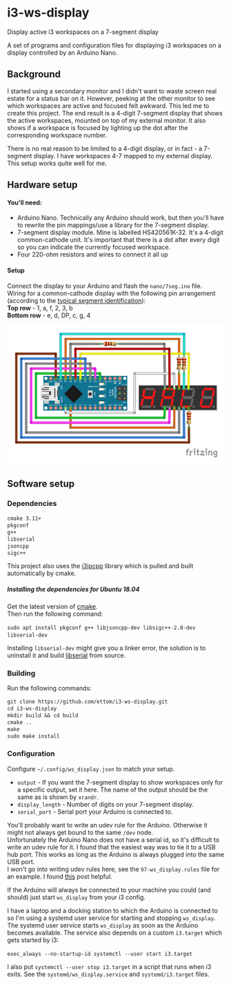# i3-ws-display
Display active i3 workspaces on a 7-segment display

A set of programs and configuration files for displaying i3 workspaces on a display
controlled by an Arduino Nano.

## Background
I started using a secondary monitor and I didn't want to waste screen real estate for
a status bar on it. However, peeking at the other monitor to see which workspaces
are active and focused felt awkward. This led me to create this project. The end
result is a 4-digit 7-segment display that shows the active workspaces, mounted on
top of my external monitor. It also shows if a workspace is focused by lighting up
the dot after the corresponding workspace number.

There is no real reason to be limited to a 4-digit display, or in fact - a 7-segment
display. I have workspaces 4-7 mapped to my external display. This setup works quite
well for me.

## Hardware setup
#### You'll need:
* Arduino Nano. Technically any Arduino should work, but then you'll have to rewrite
 the pin mappings/use a library for the 7-segment display.
* 7-segment display module. Mine is labelled HS420561K-32. It's a 4-digit
 common-cathode unit. It's important that there is a dot after every digit so you
  can indicate the currently focused workspace.
* Four 220-ohm resistors and wires to connect it all up

#### Setup
Connect the display to your Arduino and flash the `nano/7seg.ino` file.<br>
Wiring for a common-cathode display with the following pin arrangement (according
to the [typical segment identification](https://commons.wikimedia.org/wiki/File:7_Segment_Display_with_Labeled_Segments.svg#/media/File:7_Segment_Display_with_Labeled_Segments.svg)):<br>
**Top row** - 1, a, f, 2, 3, b <br>
**Bottom row** - e, d, DP, c, g, 4

![Fritzing schematic](https://github.com/ettom/i3-ws-display/blob/master/nano/fritzing.png)


## Software setup
### Dependencies
```
cmake 3.11+
pkgconf
g++
libserial
jsoncpp
sigc++
```

This project also uses the [i3ipcpp](https://github.com/drmgc/i3ipcpp) library
which is pulled and built automatically by cmake.

##### Installing the dependencies for Ubuntu 18.04
Get the latest version of [cmake](https://apt.kitware.com/).<br>
Then run the following command:

`sudo apt install pkgconf g++ libjsoncpp-dev libsigc++-2.0-dev libserial-dev`

Installing `libserial-dev` might give you a linker error, the
solution is to uninstall it and build [libserial](https://github.com/crayzeewulf/libserial) from
source.

### Building
Run the following commands:
```
git clone https://github.com/ettom/i3-ws-display.git
cd i3-ws-display
mkdir build && cd build
cmake ..
make
sudo make install
```


### Configuration
Configure `~/.config/ws_display.json` to match your setup.
* `output` -  If you want the 7-segment display to show workspaces only for a
  specific output, set it here. The name of the output should be the same as is shown by
  `xrandr`.
* `display_length` - Number of digits on your 7-segment display.
* `serial_port` - Serial port your Arduino is connected to.

You'll probably want to write an udev rule for the Arduino. Otherwise it might not
always get bound to the same `/dev` node.<br>
Unfortunately the Arduino Nano does not have a serial id, so it's difficult to write
an udev rule for it. I found that the easiest way was to tie it to a USB
hub port. This works as long as the Arduino is always plugged into the same USB
port.<br>
I won't go into writing udev rules here, see the `97-ws_display.rules` file
for an example. I found [this](https://unix.stackexchange.com/a/326708) post helpful.

If the Arduino will always be connected to your machine you could (and should) just
start `ws_display` from your i3 config.

I have a laptop and a docking station to which the Arduino is connected to so I'm
using a systemd user service for starting and stopping `ws_display`. The systemd user
service starts `ws_display` as soon as the Arduino becomes available. The service
also depends on a custom `i3.target` which gets started by i3:

`exec_always --no-startup-id systemctl --user start i3.target`

I also put `systemctl --user stop i3.target` in a script that runs when i3 exits. See the
`systemd/ws_display.service` and `systemd/i3.target` files.

